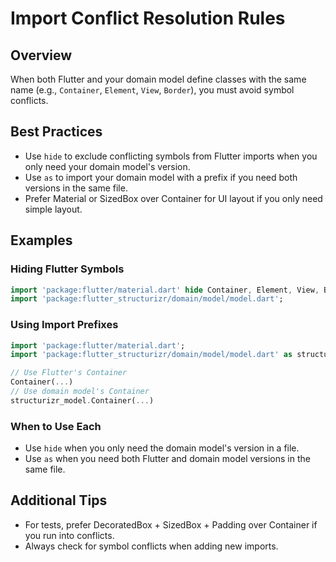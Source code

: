 # Import Conflict Resolution Rules

## Overview
When both Flutter and your domain model define classes with the same name (e.g., `Container`, `Element`, `View`, `Border`), you must avoid symbol conflicts.

## Best Practices
- Use `hide` to exclude conflicting symbols from Flutter imports when you only need your domain model's version.
- Use `as` to import your domain model with a prefix if you need both versions in the same file.
- Prefer Material or SizedBox over Container for UI layout if you only need simple layout.

## Examples

### Hiding Flutter Symbols
```dart
import 'package:flutter/material.dart' hide Container, Element, View, Border;
import 'package:flutter_structurizr/domain/model/model.dart';
```

### Using Import Prefixes
```dart
import 'package:flutter/material.dart';
import 'package:flutter_structurizr/domain/model/model.dart' as structurizr_model;

// Use Flutter's Container
Container(...)
// Use domain model's Container
structurizr_model.Container(...)
```

### When to Use Each
- Use `hide` when you only need the domain model's version in a file.
- Use `as` when you need both Flutter and domain model versions in the same file.

## Additional Tips
- For tests, prefer DecoratedBox + SizedBox + Padding over Container if you run into conflicts.
- Always check for symbol conflicts when adding new imports. 